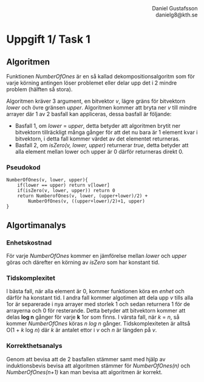<div style="text-align: right"> Daniel Gustafsson </div>
<div style="text-align: right"> danielg8@kth.se </div>

# Uppgift 1/ Task 1

## Algoritmen
Funktionen *NumberOfOnes* är en så kallad dekompositionsalgoritm som för varje körning antingen löser problemet eller delar upp det i 2 mindre problem (hälften så stora). 

Algoritmen kräver 3 argument, en bitvektor *v*, lägre gräns för bitvektorn *lower* och övre gränsen *upper*.
Algoritmen kommer att bryta ner *v* till mindre arrayer där 1 av 2 basfall kan appliceras, dessa basfall är följande:
* Basfall 1, om *lower* = *upper*, detta betyder att algoritmen brytit ner bitvektorn tillräckligt många gånger för att det nu bara är 1 element kvar i bitvektorn, i detta fall kommer värdet av det elementet returneras.
* Basfall 2, om *isZero(v, lower, upper)* returnerar *true*, detta betyder att alla element mellan lower och upper är 0 därför returneras direkt 0.

### Pseudokod

    NumberOfOnes(v, lower, upper){
        if(lower == upper) return v[lower]
        if(isZero(v, lower, upper)) return 0
        return NumberofOnes(v, lower, (upper+lower)/2) +
            NumberOfOnes(v, ((upper+lower)/2)+1, upper)
    }

## Algortimanalys

### Enhetskostnad
För varje *NumberOfOnes* kommer en jämförelse mellan *lower* och *upper* göras och därefter en körning av *isZero* som har konstant tid.

### Tidskomplexitet
I bästa fall, när alla element är 0, kommer funktionen köra en *enhet* och därför ha konstant tid.
I andra fall kommer algotimen att dela upp *v* tills alla 1or är separerade i nya arrayer med storlek 1 och sedan returnera 1 för de arrayerna och 0 för resterande. Detta betyder att bitvektorn kommer att delas **log n** gånger för varje **k** 1or som finns.
I värsta fall, när *k* = *n*, så kommer *NumberOfOnes* köras
*n log n* gånger.
Tidskomplexiteten är alltså O(1 + *k* log *n*) där *k* är antalet ettor i *v* och *n* är längden på *v*.

### Korrekthetsanalys
Genom att bevisa att de 2 basfallen stämmer samt med hjälp av induktionsbevis bevisa att algoritmen stämmer för *NumberOfOnes(n)* och *NumberOfOnes(n+1)* kan man bevisa att algoritmen är korrekt.
